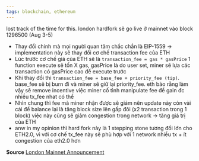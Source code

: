 ```yaml
---
tags: blockchain, ethereum
---
```


lost track of the time for this. london hardfork sẽ go live ở mainnet vào block 1296500 (Aug 3-5)
- Thay đổi chính mà mọi người quan tâm chắc chắn là EIP-1559 -> implementation này sẽ thay đổi cơ chế transaction fee của ETH
- Lúc trước cơ chế giá của ETH sẽ là `transaction_fee = gas * gasPrice` 1 function execute sẽ tốn X gas, gasPrice là do user set, miner sẽ lựa các transaction có gasPrice cao để execute trước
- Khi thay đổi thì `transaction_fee = base_fee + priority_fee (tip)`. base_fee sẽ bị burn đi và miner sẽ giữ lại priority_fee. eth bảo rằng làm vậy sẽ remove incentive việc miner cố tình manipulate fee để gain đc nhiều tx_fee nhat có thể
- Nhìn chung thì fee mà miner nhận được sẽ giảm nên update này còn vài cái để balance lại là tăng block size lên gấp đôi (x2 transaction trong 1 block) việc này cũng sẽ giảm congestion trong network -> tăng giá trị của ETH
- anw in my opinion thì hard fork này là 1 stepping stone tương đối lớn cho ETH2.0, vì với cơ chế tx_fee này sẽ phù hợp với 1 network nhiều tx + ít congestion của eth2.0 hơn

**Source**
[London Mainnet Announcement](https://blog.ethereum.org/2021/07/15/london-mainnet-announcement/)